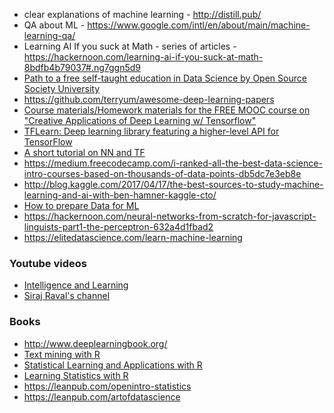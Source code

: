 * clear explanations of machine learning - http://distill.pub/
* QA about ML - https://www.google.com/intl/en/about/main/machine-learning-qa/
* Learning AI If you suck at Math - series of articles - https://hackernoon.com/learning-ai-if-you-suck-at-math-8bdfb4b79037#.ng7ggn5d9
* [Path to a free self-taught education in Data Science by Open Source Society University](https://github.com/open-source-society/data-science)
* https://github.com/terryum/awesome-deep-learning-papers
* [Course materials/Homework materials for the FREE MOOC course on "Creative Applications of Deep Learning w/ Tensorflow" ](https://github.com/pkmital/CADL)
* [TFLearn: Deep learning library featuring a higher-level API for TensorFlow](https://github.com/tflearn/tflearn)
* [A short tutorial on NN and TF](https://medium.freecodecamp.com/big-picture-machine-learning-classifying-text-with-neural-networks-and-tensorflow-d94036ac2274)
* https://medium.freecodecamp.com/i-ranked-all-the-best-data-science-intro-courses-based-on-thousands-of-data-points-db5dc7e3eb8e
* http://blog.kaggle.com/2017/04/17/the-best-sources-to-study-machine-learning-and-ai-with-ben-hamner-kaggle-cto/
* [How to prepare Data for ML](http://machinelearningmastery.com/how-to-prepare-data-for-machine-learning/)
* https://hackernoon.com/neural-networks-from-scratch-for-javascript-linguists-part1-the-perceptron-632a4d1fbad2
* https://elitedatascience.com/learn-machine-learning


### Youtube videos

* [Intelligence and Learning](https://www.youtube.com/watch?v=sPEEV8Xih20)
* [Siraj Raval's channel](https://www.youtube.com/channel/UCWN3xxRkmTPmbKwht9FuE5A/featured)


### Books

* http://www.deeplearningbook.org/
* [Text mining with R](http://tidytextmining.com/)
* [Statistical Learning and Applications with R](http://www-bcf.usc.edu/~gareth/ISL/)
* [Learning Statistics with R](https://health.adelaide.edu.au/psychology/ccs/teaching/lsr/)
* https://leanpub.com/openintro-statistics
* https://leanpub.com/artofdatascience

